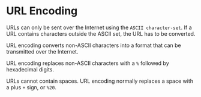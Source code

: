 # URL Encoding

URLs can only be sent over the Internet using the `ASCII character-set`. If a URL contains characters outside the ASCII set, the URL has to be converted.

URL encoding converts non-ASCII characters into a format that can be transmitted over the Internet.

URL encoding replaces non-ASCII characters with a `%` followed by hexadecimal digits.

URLs cannot contain spaces. URL encoding normally replaces a space with a plus `+` sign, or `%20`.